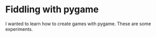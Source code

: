 # Fiddling with pygame

I wanted to learn how to create games with pygame. These are some experiments.
